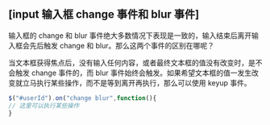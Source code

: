 ## [input 输入框 change 事件和 blur 事件]

输入框的 change 和 blur 事件绝大多数情况下表现是一致的，输入结束后离开输入框会先后触发 change 和 blur。那么这两个事件的区别在哪呢？

当文本框获得焦点后，没有输入任何内容，或者最终文本框的值没有改变时，是不会触发 change 事件的，而 blur 事件始终会触发。如果希望文本框的值一发生改变就立马执行某些操作，而不是等到离开再执行，那么可以使用 keyup 事件。

```javascript
$("#userId").on("change blur",function(){
// 这里可以执行某些操作
}
```

